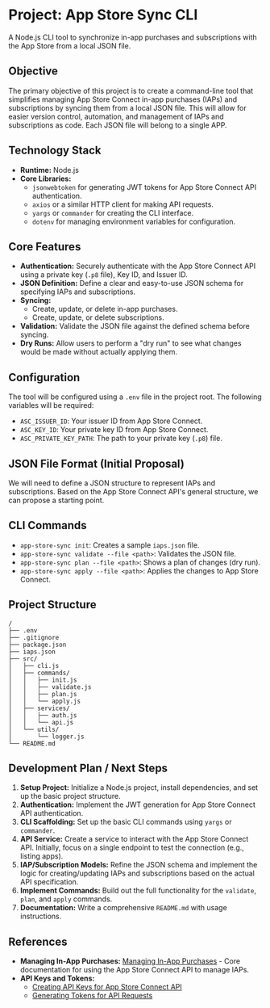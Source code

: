 # Project: App Store Sync CLI

A Node.js CLI tool to synchronize in-app purchases and subscriptions with the App Store from a local JSON file.

## Objective

The primary objective of this project is to create a command-line tool that simplifies managing App Store Connect in-app purchases (IAPs) and subscriptions by syncing them from a local JSON file. This will allow for easier version control, automation, and management of IAPs and subscriptions as code. Each JSON file will belong to a single APP.

## Technology Stack

- **Runtime:** Node.js
- **Core Libraries:**
  - `jsonwebtoken` for generating JWT tokens for App Store Connect API authentication.
  - `axios` or a similar HTTP client for making API requests.
  - `yargs` or `commander` for creating the CLI interface.
  - `dotenv` for managing environment variables for configuration.

## Core Features

- **Authentication:** Securely authenticate with the App Store Connect API using a private key (`.p8` file), Key ID, and Issuer ID.
- **JSON Definition:** Define a clear and easy-to-use JSON schema for specifying IAPs and subscriptions.
- **Syncing:**
  - Create, update, or delete in-app purchases.
  - Create, update, or delete subscriptions.
- **Validation:** Validate the JSON file against the defined schema before syncing.
- **Dry Runs:** Allow users to perform a "dry run" to see what changes would be made without actually applying them.

## Configuration

The tool will be configured using a `.env` file in the project root. The following variables will be required:

- `ASC_ISSUER_ID`: Your issuer ID from App Store Connect.
- `ASC_KEY_ID`: Your private key ID from App Store Connect.
- `ASC_PRIVATE_KEY_PATH`: The path to your private key (`.p8`) file.

## JSON File Format (Initial Proposal)

We will need to define a JSON structure to represent IAPs and subscriptions. Based on the App Store Connect API's general structure, we can propose a starting point.

## CLI Commands

- `app-store-sync init`: Creates a sample `iaps.json` file.
- `app-store-sync validate --file <path>`: Validates the JSON file.
- `app-store-sync plan --file <path>`: Shows a plan of changes (dry run).
- `app-store-sync apply --file <path>`: Applies the changes to App Store Connect.

## Project Structure

```
/
├── .env
├── .gitignore
├── package.json
├── iaps.json
├── src/
│   ├── cli.js
│   ├── commands/
│   │   ├── init.js
│   │   ├── validate.js
│   │   ├── plan.js
│   │   └── apply.js
│   ├── services/
│   │   ├── auth.js
│   │   └── api.js
│   └── utils/
│       └── logger.js
└── README.md
```

## Development Plan / Next Steps

1.  **Setup Project:** Initialize a Node.js project, install dependencies, and set up the basic project structure.
2.  **Authentication:** Implement the JWT generation for App Store Connect API authentication.
3.  **CLI Scaffolding:** Set up the basic CLI commands using `yargs` or `commander`.
4.  **API Service:** Create a service to interact with the App Store Connect API. Initially, focus on a single endpoint to test the connection (e.g., listing apps).
5.  **IAP/Subscription Models:** Refine the JSON schema and implement the logic for creating/updating IAPs and subscriptions based on the actual API specification.
6.  **Implement Commands:** Build out the full functionality for the `validate`, `plan`, and `apply` commands.
7.  **Documentation:** Write a comprehensive `README.md` with usage instructions.

## References

- **Managing In-App Purchases:** [Managing In-App Purchases](https://developer.apple.com/documentation/appstoreconnectapi/managing-in-app-purchases) - Core documentation for using the App Store Connect API to manage IAPs.
- **API Keys and Tokens:**
  - [Creating API Keys for App Store Connect API](httpss://developer.apple.com/documentation/appstoreconnectapi/creating-api-keys-for-app-store-connect-api)
  - [Generating Tokens for API Requests](httpss://developer.apple.com/documentation/appstoreconnectapi/generating-tokens-for-api-requests)
